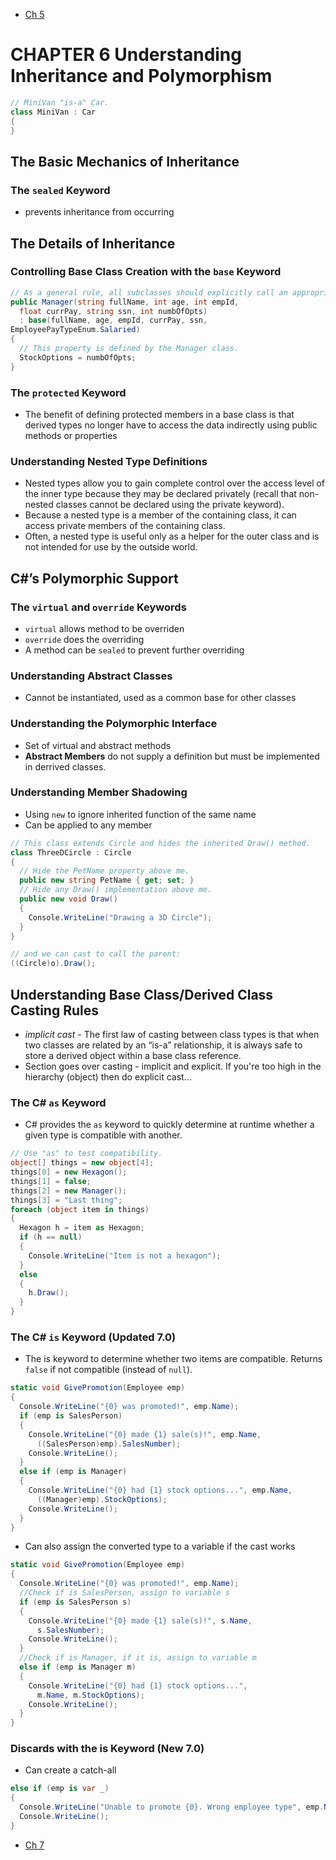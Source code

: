 - [Ch 5](Csharp_v8-5.md)
# CHAPTER 6 Understanding Inheritance and Polymorphism

```c#
// MiniVan "is-a" Car.
class MiniVan : Car
{
}
```
## The Basic Mechanics of Inheritance
### The `sealed` Keyword
- prevents inheritance from occurring

## The Details of Inheritance
### Controlling Base Class Creation with the `base` Keyword

```c#
// As a general rule, all subclasses should explicitly call an appropriate
public Manager(string fullName, int age, int empId,
  float currPay, string ssn, int numbOfOpts)
  : base(fullName, age, empId, currPay, ssn,
EmployeePayTypeEnum.Salaried)
{
  // This property is defined by the Manager class.
  StockOptions = numbOfOpts;
}
```
### The `protected` Keyword
 - The benefit of defining protected members in a base class is that derived types no longer have to access the data indirectly using public methods or properties

### Understanding Nested Type Definitions
- Nested types allow you to gain complete control over the access level of the inner type because they may be declared privately (recall that non-nested classes cannot be declared using the private keyword).
- Because a nested type is a member of the containing class, it can access private members of the containing class.
- Often, a nested type is useful only as a helper for the outer class and is not intended for use by the outside world.


## C#’s Polymorphic Support

### The `virtual` and `override` Keywords
- `virtual` allows method to be overriden
- `override` does the overriding
- A method can be `sealed` to prevent further overriding

### Understanding Abstract Classes
- Cannot be instantiated, used as a common base for other classes

### Understanding the Polymorphic Interface
- Set of virtual and abstract methods
- **Abstract Members** do not supply a definition but must be implemented in derrived classes.

### Understanding Member Shadowing
- Using `new` to ignore inherited function of the same name 
- Can be applied to any member
```c#
// This class extends Circle and hides the inherited Draw() method.
class ThreeDCircle : Circle
{
  // Hide the PetName property above me.
  public new string PetName { get; set; }
  // Hide any Draw() implementation above me.
  public new void Draw()
  {
    Console.WriteLine("Drawing a 3D Circle");
  }
}

// and we can cast to call the parent:
((Circle)o).Draw();
```

## Understanding Base Class/Derived Class Casting Rules
- *implicit cast* - The first law of casting between class types is that when two classes are related by an “is-a” relationship, it is always safe to store a derived object within a base class reference.
- Section goes over casting - implicit and explicit. If you're too high in the hierarchy (object) then do explicit cast...

### The C# `as` Keyword
- C# provides the `as` keyword to quickly determine at runtime whether a given type is compatible with
another.


```c#
// Use "as" to test compatibility.
object[] things = new object[4];
things[0] = new Hexagon();
things[1] = false;
things[2] = new Manager();
things[3] = "Last thing";
foreach (object item in things)
{
  Hexagon h = item as Hexagon;
  if (h == null)
  {
    Console.WriteLine("Item is not a hexagon");
  }
  else
  {
    h.Draw();
  }
}
```
### The C# `is` Keyword (Updated 7.0)
- The is keyword to determine whether two items are compatible. Returns `false` if not compatible (instead of `null`).


```c#
static void GivePromotion(Employee emp)
{
  Console.WriteLine("{0} was promoted!", emp.Name);
  if (emp is SalesPerson)
  {
    Console.WriteLine("{0} made {1} sale(s)!", emp.Name,
      ((SalesPerson)emp).SalesNumber);
    Console.WriteLine();
  }
  else if (emp is Manager)
  {
    Console.WriteLine("{0} had {1} stock options...", emp.Name,
      ((Manager)emp).StockOptions);
    Console.WriteLine();
  }
}
```
- Can also assign the converted type to a variable if the cast works

```c#
static void GivePromotion(Employee emp)
{
  Console.WriteLine("{0} was promoted!", emp.Name);
  //Check if is SalesPerson, assign to variable s
  if (emp is SalesPerson s)
  {
    Console.WriteLine("{0} made {1} sale(s)!", s.Name,
      s.SalesNumber);
    Console.WriteLine();
  }
  //Check if is Manager, if it is, assign to variable m
  else if (emp is Manager m)
  {
    Console.WriteLine("{0} had {1} stock options...",
      m.Name, m.StockOptions);
    Console.WriteLine();
  }
}
```

### Discards with the is Keyword (New 7.0)
- Can create a catch-all

```c#
else if (emp is var _)
{
  Console.WriteLine("Unable to promote {0}. Wrong employee type", emp.Name);
  Console.WriteLine();
}
```
- [Ch 7](Csharp_v8-7.md)
